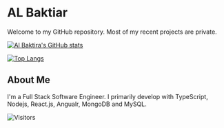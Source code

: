 # AL Baktiar

Welcome to my GitHub repository. Most of my recent projects are private.

[![Al Baktira's GitHub stats](https://github-readme-stats.vercel.app/api?username=abaktiar&show_icons=true&layout=compact&count_private=true&theme=dark)](https://github.com/abaktiar)

[![Top Langs](https://github-readme-stats.vercel.app/api/top-langs/?username=abaktiar&layout=compact&theme=dark)](https://github.com/abaktiar)


## About Me

I'm a Full Stack Software Engineer. I primarily develop with TypeScript, Nodejs, React.js, Angualr, MongoDB and MySQL. 

![Visitors](https://visitor-badge.laobi.icu/badge?page_id=abaktiar.abaktiar)
